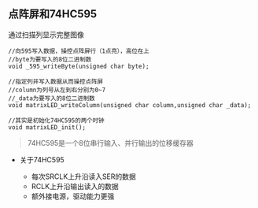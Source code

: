 ## 点阵屏和74HC595
通过扫描列显示完整图像
```
//向595写入数据，操控点阵屏行（1点亮），高位在上
//byte为要写入的8位二进制数
void _595_writeByte(unsigned char byte);

//指定列并写入数据从而操控点阵屏
//column为列号从左到右分别为0~7
//_data为要写入的8位二进制数
void matrixLED_writeColumn(unsigned char column,unsigned char _data);

//其实是初始化74HC595的两个时钟
void matrixLED_init();
```
> 74HC595是一个8位串行输入、并行输出的位移缓存器
+ 关于74HC595 

  + 每次SRCLK上升沿读入SER的数据
  + RCLK上升沿输出读入的数据
  + 额外接电源，驱动能力更强

